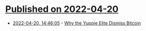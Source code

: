 # [Published on 2022-04-20](index.md)

* [2022-04-20, 14:46:05](https://news.ycombinator.com/item?id=31097718) - [Why the Yuppie Elite Dismiss Bitcoin](https://www.citadel21.com/why-the-yuppie-elite-dismiss-bitcoin)
